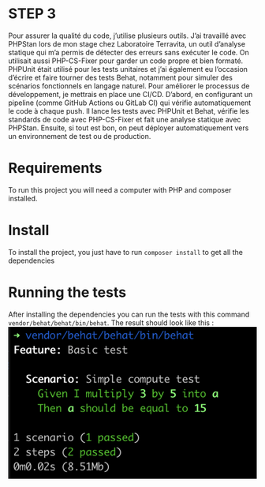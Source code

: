 # STEP 3 

Pour assurer la qualité du code, j’utilise plusieurs outils. J’ai travaillé avec PHPStan lors de mon stage chez Laboratoire Terravita, un outil d’analyse statique qui m’a permis de détecter des erreurs sans exécuter le code. On utilisait aussi PHP-CS-Fixer pour garder un code propre et bien formaté. PHPUnit était utilisé pour les tests unitaires et j’ai également eu l’occasion d’écrire et faire tourner des tests Behat, notamment pour simuler des scénarios fonctionnels en langage naturel.
Pour améliorer le processus de développement, je mettrais en place une CI/CD. D’abord, en configurant un pipeline (comme GitHub Actions ou GitLab CI) qui vérifie automatiquement le code à chaque push. Il lance les tests avec PHPUnit et Behat, vérifie les standards de code avec PHP-CS-Fixer et fait une analyse statique avec PHPStan. Ensuite, si tout est bon, on peut déployer automatiquement vers un environnement de test ou de production.


# Requirements
To run this project you will need a computer with PHP and composer installed.

# Install
To install the project, you just have to run `composer install` to get all the dependencies

# Running the tests
After installing the dependencies you can run the tests with this command `vendor/behat/behat/bin/behat`.
The result should look like this :
![behat.png](behat.png)